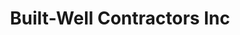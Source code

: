 ---
title: "Built-Well Contractors Inc"
url: /new-windsor/built-well-contractors-inc/
shop: kitchen
---